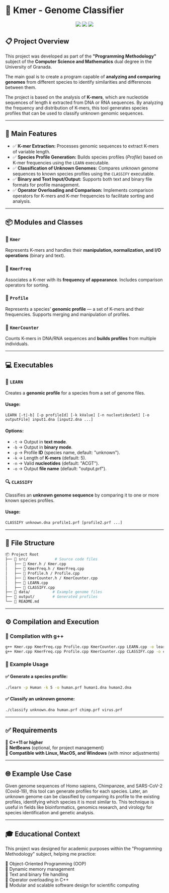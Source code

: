 # 🧬 Kmer - Genome Classifier

<p align="center">
  <img src="https://img.shields.io/badge/C%2B%2B-11-blue?style=for-the-badge&logo=c%2B%2B&logoColor=white">
  <img src="https://img.shields.io/badge/Linux/Mac/Windows-Compatible-green?style=for-the-badge">
  <img src="https://img.shields.io/badge/Status-Completed-brightgreen?style=for-the-badge">
</p>

## 📋 Project Overview
This project was developed as part of the **"Programming Methodology"** subject of the **Computer Science and Mathematics** dual degree in the University of Granada.

The main goal is to create a program capable of **analyzing and comparing genomes** from different species to identify similarities and differences between them.

The project is based on the analysis of **K-mers**, which are nucleotide sequences of length *k* extracted from DNA or RNA sequences. By analyzing the frequency and distribution of K-mers, this tool generates species profiles that can be used to classify unknown genomic sequences.

---

## 🚀 Main Features
- ✅ **K-mer Extraction:** Processes genomic sequences to extract K-mers of variable length.  
- ✅ **Species Profile Generation:** Builds species profiles (*Profile*) based on K-mer frequencies using the `LEARN` executable.  
- ✅ **Classification of Unknown Genomes:** Compares unknown genome sequences to known species profiles using the `CLASSIFY` executable.  
- ✅ **Binary and Text Input/Output:** Supports both text and binary file formats for profile management.  
- ✅ **Operator Overloading and Comparison:** Implements comparison operators for K-mers and K-mer frequencies to facilitate sorting and analysis.  

---

## 📦 Modules and Classes
### 📌 `Kmer`
Represents K-mers and handles their **manipulation, normalization, and I/O operations** (binary and text).

### 📌 `KmerFreq`
Associates a K-mer with its **frequency of appearance**. Includes comparison operators for sorting.

### 📌 `Profile`
Represents a species' **genomic profile** — a set of K-mers and their frequencies. Supports merging and manipulation of profiles.

### 📌 `KmerCounter`
Counts K-mers in DNA/RNA sequences and **builds profiles** from multiple individuals.

---

## 💻 Executables
### 🔬 `LEARN`
Creates a **genomic profile** for a species from a set of genome files.

#### **Usage:**
```
LEARN [-t|-b] [-p profileId] [-k kValue] [-n nucleotidesSet] [-o outputFile] input1.dna [input2.dna ...]
```

#### **Options:**
- `-t` → Output in **text mode**.
- `-b` → Output in **binary mode**.
- `-p` → Profile **ID** (species name, default: "unknown").
- `-k` → Length of **K-mers** (default: 5).
- `-n` → Valid **nucleotides** (default: "ACGT").
- `-o` → Output **file name** (default: "output.prf").

### 🔍 `CLASSIFY`
Classifies an **unknown genome sequence** by comparing it to one or more known species profiles.

#### **Usage:**
```sh
CLASSIFY unknown.dna profile1.prf [profile2.prf ...]
```

---

## 📂 File Structure
```bash
📦 Project Root
├── 📂 src/            # Source code files
│   ├── 📜 Kmer.h / Kmer.cpp
│   ├── 📜 KmerFreq.h / KmerFreq.cpp
│   ├── 📜 Profile.h / Profile.cpp
│   ├── 📜 KmerCounter.h / KmerCounter.cpp
│   ├── 📜 LEARN.cpp
│   ├── 📜 CLASSIFY.cpp
├── 📂 data/          # Example genome files
├── 📂 output/        # Generated profiles
└── 📜 README.md
```
---

## ⚙️ Compilation and Execution

### 🔧 **Compilation with g++**
```sh
g++ Kmer.cpp KmerFreq.cpp Profile.cpp KmerCounter.cpp LEARN.cpp -o learn
g++ Kmer.cpp KmerFreq.cpp Profile.cpp KmerCounter.cpp CLASSIFY.cpp -o classify
```

### 🚀 **Example Usage**
#### ✅ Generate a species profile:
```sh
./learn -p Human -k 5 -o human.prf human1.dna human2.dna
```
#### ✅ Classify an unknown genome:
```sh
./classify unknown.dna human.prf chimp.prf virus.prf
```

---

## ✅ Requirements
🔹 **C++11 or higher**  
🔹 **NetBeans** (optional, for project management)  
🔹 **Compatible with Linux, MacOS, and Windows** (with minor adjustments)  

---

## 🌐 Example Use Case
Given genome sequences of Homo sapiens, Chimpanzee, and SARS-CoV-2 (Covid-19), this tool can generate profiles for each species. Later, an unknown genome can be classified by comparing its profile to the existing profiles, identifying which species it is most similar to.
This technique is useful in fields like bioinformatics, genomics research, and virology for species identification and genetic analysis.

---

## 🎓 Educational Context
This project was designed for academic purposes within the "Programming Methodology" subject, helping me practice:

🎯 Object-Oriented Programming (OOP)  
🎯 Dynamic memory management  
🎯 Text and binary file handling  
🎯 Operator overloading in C++  
🎯 Modular and scalable software design for scientific computing  
